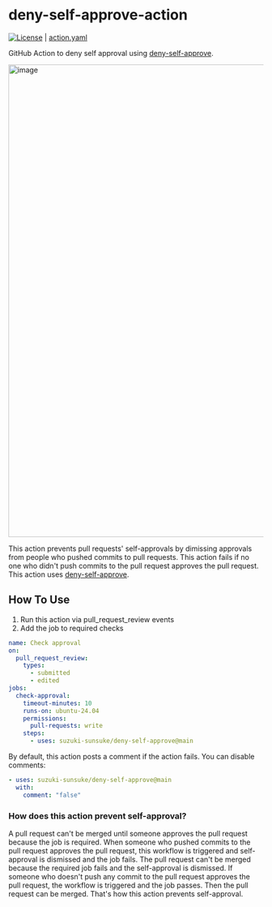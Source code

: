 # deny-self-approve-action

[![License](http://img.shields.io/badge/license-mit-blue.svg?style=flat-square)](https://raw.githubusercontent.com/suzuki-shunsuke/deny-self-approve-action/main/LICENSE) | [action.yaml](action.yaml)

GitHub Action to deny self approval using [deny-self-approve](https://github.com/suzuki-shunsuke/deny-self-approve).

<img width="932" alt="image" src="https://github.com/user-attachments/assets/aa7a506e-6195-4d6f-b8c3-76899e086f07" />

This action prevents pull requests' self-approvals by dimissing approvals from people who pushed commits to pull requests.
This action fails if no one who didn't push commits to the pull request approves the pull request.
This action uses [deny-self-approve](https://github.com/suzuki-shunsuke/deny-self-approve).

## How To Use

1. Run this action via pull_request_review events
2. Add the job to required checks

```yaml
name: Check approval
on:
  pull_request_review:
    types:
      - submitted
      - edited
jobs:
  check-approval:
    timeout-minutes: 10
    runs-on: ubuntu-24.04
    permissions:
      pull-requests: write
    steps:
      - uses: suzuki-sunsuke/deny-self-approve@main
```

By default, this action posts a comment if the action fails.
You can disable comments:

```yaml
- uses: suzuki-sunsuke/deny-self-approve@main
  with:
    comment: "false"
```

### How does this action prevent self-approval?

A pull request can't be merged until someone approves the pull request because the job is required.
When someone who pushed commits to the pull request approves the pull request, this workflow is triggered and self-approval is dismissed and the job fails.
The pull request can't be merged because the required job fails and the self-approval is dismissed.
If someone who doesn't push any commit to the pull request approves the pull request, the workflow is triggered and the job passes. Then the pull request can be merged.
That's how this action prevents self-approval.
